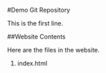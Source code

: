 #Demo Git Repository

This is the first line.

##Website Contents

Here are the files in the website.

1. index.html